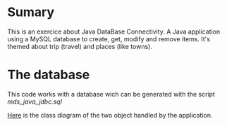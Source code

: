 # Sumary
This is an exercice about Java DataBase Connectivity. A Java application using a MySQL database to create, get, modify and remove items. 
It's themed about trip (travel) and places (like towns).

# The database
This code works with a database wich can be generated with the script *mds_java_jdbc.sql*

[Here](https://www.plantuml.com/plantuml/img/dLEnRiCW4DtvYbEcMAw7hbQ735swL97I7w06HITXi81qQDL_BtVK63jfXagMPTwzzxXtc4E8qiVBQ8GOZ0m1ZaOE6d2SZ1wrZG5EsgCq-2dVZOOl0T2Xwi4uUwPlAqVTmobwv7LwMdROruM6yREEBshV56qR69ZTKk73eVfblYOvSOipiHbS6I-Qw39KYRxdJ6yUfxkHrg7IQl8uf5sKkoGAG_ngoQbq_01AJpGzdwYScf0GqSg8pXPiPTRKJl_HP_bsc7V6cTdFyrOaOkEYMahRVgvDIdUtR9RYTOojrP52aKarOtB9-3foBRrrpY14_crtZpjuwZe-y1ww4WV-gfSkXJXegz8z-040 "Database schema") is the class diagram of the two object handled by the application. 

